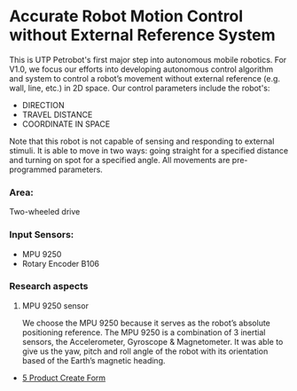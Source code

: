 # Accurate Robot Motion Control without External Reference System 

This is UTP Petrobot's first major step into autonomous mobile robotics. For V1.0, we focus our efforts into developing autonomous
control algorithm and system to control a robot’s movement without external reference (e.g. wall, line, etc.) in 2D space. 
Our control parameters include the robot's:
* DIRECTION
* TRAVEL DISTANCE
* COORDINATE IN SPACE

Note that this robot is not capable of sensing and responding to external stimuli. It is able to move in two ways: going straight for a
specified distance and turning on spot for a specified angle. All movements are pre-programmed parameters. 

### Area:
Two-wheeled drive

### Input Sensors:
* MPU 9250
* Rotary Encoder B106

### Research aspects
1. MPU 9250 sensor
    
    We choose the MPU 9250 because it serves as the robot’s absolute positioning reference. The MPU 9250 is a combination of 3 inertial sensors, the Accelerometer, Gyroscope & Magnetometer. It was able to give us the yaw, pitch and roll angle of the robot with its orientation based of the Earth’s magnetic heading. 
    



* [5 Product Create Form](www.google.com)
